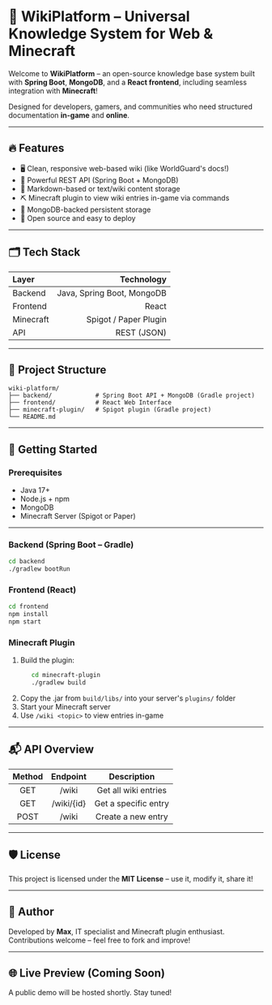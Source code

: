 # 🧠 WikiPlatform – Universal Knowledge System for Web & Minecraft

Welcome to **WikiPlatform** – an open-source knowledge base system built with **Spring Boot**, **MongoDB**, and a **React frontend**, including seamless integration with **Minecraft**!

Designed for developers, gamers, and communities who need structured documentation **in-game** and **online**.

---

## 🔥 Features

- 🖥️ Clean, responsive web-based wiki (like WorldGuard's docs!)
- 🔧 Powerful REST API (Spring Boot + MongoDB)
- 📘 Markdown-based or text/wiki content storage
- ⛏️ Minecraft plugin to view wiki entries in-game via commands
- 💾 MongoDB-backed persistent storage
- 🚀 Open source and easy to deploy

---

## 🗂️ Tech Stack

| Layer      |                 Technology |
|:-----------|---------------------------:|
| Backend    | Java, Spring Boot, MongoDB |
| Frontend   |                      React |
| Minecraft  |      Spigot / Paper Plugin |
| API        |                REST (JSON) |

---

## 📁 Project Structure

```
wiki-platform/  
├── backend/            # Spring Boot API + MongoDB (Gradle project)  
├── frontend/           # React Web Interface  
├── minecraft-plugin/   # Spigot plugin (Gradle project)  
└── README.md
```

---

## 🚀 Getting Started

### Prerequisites

- Java 17+
- Node.js + npm
- MongoDB
- Minecraft Server (Spigot or Paper)

---

### Backend (Spring Boot – Gradle)

```bash
cd backend  
./gradlew bootRun
```

### Frontend (React)

```bash
cd frontend  
npm install  
npm start
```

### Minecraft Plugin

1. Build the plugin:
   ```bash
      cd minecraft-plugin  
      ./gradlew build
   ```
2. Copy the .jar from `build/libs/` into your server's `plugins/` folder
3. Start your Minecraft server
4. Use `/wiki <topic>` to view entries in-game

---

## 📬 API Overview

| Method |    Endpoint     |      Description       |
|:------:|:---------------:|:----------------------:|
|  GET   |      /wiki      |  Get all wiki entries  |
|  GET   |   /wiki/{id}    |  Get a specific entry  |
|  POST  |      /wiki      |   Create a new entry   |

---

## 🛡️ License

This project is licensed under the **MIT License** – use it, modify it, share it!

---

## 🫡 Author

Developed by **Max**, IT specialist and Minecraft plugin enthusiast.  
Contributions welcome – feel free to fork and improve!

---

## 🌐 Live Preview (Coming Soon)

A public demo will be hosted shortly. Stay tuned!
